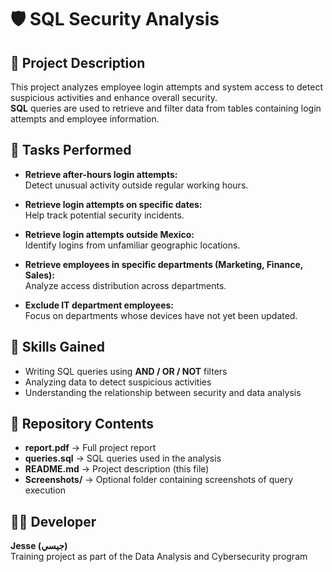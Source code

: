 # 🛡️ SQL Security Analysis

## 📖 Project Description
This project analyzes employee login attempts and system access to detect suspicious activities and enhance overall security.  
**SQL** queries are used to retrieve and filter data from tables containing login attempts and employee information.

## 🧩 Tasks Performed
- **Retrieve after-hours login attempts:**  
  Detect unusual activity outside regular working hours.  

- **Retrieve login attempts on specific dates:**  
  Help track potential security incidents.  

- **Retrieve login attempts outside Mexico:**  
  Identify logins from unfamiliar geographic locations.  

- **Retrieve employees in specific departments (Marketing, Finance, Sales):**  
  Analyze access distribution across departments.  

- **Exclude IT department employees:**  
  Focus on departments whose devices have not yet been updated.  

## 🧠 Skills Gained
- Writing SQL queries using **AND / OR / NOT** filters  
- Analyzing data to detect suspicious activities  
- Understanding the relationship between security and data analysis  

## 📂 Repository Contents
- **report.pdf** → Full project report  
- **queries.sql** → SQL queries used in the analysis  
- **README.md** → Project description (this file)  
- **Screenshots/** → Optional folder containing screenshots of query execution  

## 🧑‍💻 Developer
**Jesse (جيسي)**  
Training project as part of the Data Analysis and Cybersecurity program
